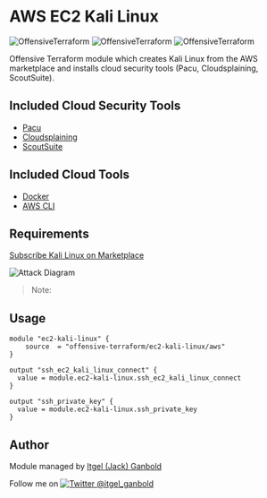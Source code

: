 # AWS EC2 Kali Linux

![OffensiveTerraform](https://img.shields.io/badge/hack-success)
![OffensiveTerraform](https://img.shields.io/badge/offensive-terraform-blueviolet)
![OffensiveTerraform](https://img.shields.io/badge/aws-important)

Offensive Terraform module which creates Kali Linux from the AWS marketplace and installs cloud security tools (Pacu, Cloudsplaining, ScoutSuite).

## Included Cloud Security Tools
- [Pacu](https://github.com/RhinoSecurityLabs/pacu)
- [Cloudsplaining](https://github.com/salesforce/cloudsplaining)
- [ScoutSuite](https://github.com/nccgroup/ScoutSuite)

## Included Cloud Tools
- [Docker](https://www.docker.com)
- [AWS CLI](https://docs.aws.amazon.com/cli/latest/reference)

## Requirements
[Subscribe Kali Linux on Marketplace](https://aws.amazon.com/marketplace/server/procurement?productId=8b7fdfe3-8cd5-43cc-8e5e-4e0e7f4139d5)

![Attack Diagram](https://raw.githubusercontent.com/offensive-terraform/terraform-aws-ec2-kali-linux/master/diagram.jpg)

> Note: 

## Usage
```
module "ec2-kali-linux" {
    source  = "offensive-terraform/ec2-kali-linux/aws"
}

output "ssh_ec2_kali_linux_connect" {
  value = module.ec2-kali-linux.ssh_ec2_kali_linux_connect
}

output "ssh_private_key" {
  value = module.ec2-kali-linux.ssh_private_key
}
```

## Author
Module managed by [Itgel (Jack) Ganbold](https://github.com/iganbold)

[1.1]: http://i.imgur.com/tXSoThF.png (twitter icon with padding)
[1]: http://www.twitter.com/itgel_ganbold
Follow me on [![Twitter @itgel_ganbold][1.1]][1]